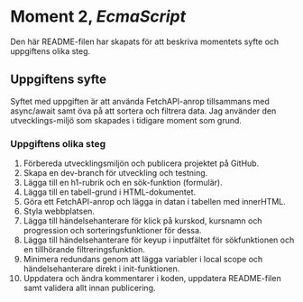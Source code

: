 # Moment 2, _EcmaScript_
Den här README-filen har skapats för att beskriva momentets syfte och uppgiftens olika steg.

## Uppgiftens syfte

Syftet med uppgiften är att använda FetchAPI-anrop tillsammans med async/await samt öva på att sortera och filtrera data.
Jag använder den utvecklings-miljö som skapades i tidigare moment som grund. 

### Uppgiftens olika steg

1. Förbereda utvecklingsmiljön och publicera projektet på GitHub.
2. Skapa en dev-branch för utveckling och testning.
3. Lägga till en h1-rubrik och en sök-funktion (formulär).
4. Lägga till en tabell-grund i HTML-dokumentet.
5. Göra ett FetchAPI-anrop och lägga in datan i tabellen med innerHTML.
6. Styla webbplatsen.
7. Lägga till händelsehanterare för klick på kurskod, kursnamn och progression och sorteringsfunktioner för dessa.
8. Lägga till händelsehanterare för keyup i inputfältet för sökfunktionen och en tillhörande filtreringsfunktion.
9. Minimera redundans genom att lägga variabler i local scope och händelsehanterare direkt i init-funktionen.
10. Uppdatera och ändra kommentarer i koden, uppdatera README-filen samt validera allt innan publicering.
